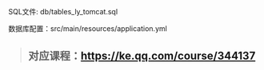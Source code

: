 SQL文件: db/tables_ly_tomcat.sql

数据库配置：src/main/resources/application.yml

> ## 对应课程：https://ke.qq.com/course/344137
